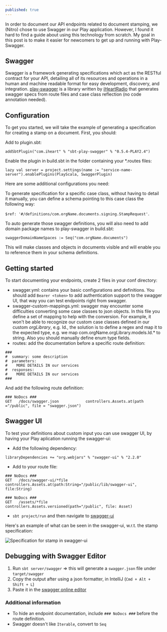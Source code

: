 ```yaml
---
published: true
---
```


In order to document our API endpoints related to document stamping, we (Nitro) chose to use Swagger in our Play application. However, I found it hard to find a guide about using this technology from scratch. My goal in this post is to make it easier for newcomers to get up and running with Play-Swagger. 

## Swagger

Swagger is a framework generating specifications which act as the RESTful contract for your API, detailing all of its resources and operations in a human and machine readable format for easy development, discovery, and integration. [play-swagger](https://github.com/iheartradio/play-swagger) is a library written by [iHeartRadio](https://github.com/iheartradio/play-swagger) that generates swagger specs from route files and case class reflection (no code annotation needed). 
 
## Configuration

To get you started, we will take the example of generating a specification for creating a stamp on a document. First, you should:

Add to plugin.sbt:

`addSbtPlugin("com.iheart" % "sbt-play-swagger" % "0.5.4-PLAY2.4")`

Enable the plugin in build.sbt in the folder containing your *.routes files:

`lazy val server = project.settings(name := "service-name-server").enablePlugins(PlayScala, SwaggerPlugin)`

Here are some additional configurations you need:

To generate specification for a specific case class, without having to detail it manually, you can define a schema pointing to this case class the following way: 

`$ref: '#/definitions/com.orgName.documents.signing.StampRequest'`. 

To auto generate those swagger definitions, you will also need to add domain package names to play-swagger in build.sbt: 

`swaggerDomainNameSpaces := Seq("com.orgName.documents")` 

This will make classes and objects in documents visible and will enable you to reference them in your schema definitions.


## Getting started

To start documenting your endpoints, create 2 files in your conf directory:

- swagger.yml: contains your basic configurations and definitions. You should add `Bearer <token>` to add authentication support to the swagger UI, that way you can test endpoints right from swagger.
- swagger-custom-mappings.yml: swagger may encounter some difficulties converting some case classes to json objects. In this file you define a set of mapping to help with the conversion. For example, it won't be able to recognize our custom case classes defined in our custom *orgLibrary*, e.g. Id., the solution is to define a regex and map it to the expected type, e.g. we map com\.orgName\.orgLibrary\.models\.Id.* to string. Also you should manually define enum type fields.
- routes: add the documentation before a specific route definition:

```
###
#  summary: some description
#  parameters:
#    MORE DETAILS IN our services
#  responses:
#    MORE DETAILS IN our services
###
```
And add the following route definition:

```
### NoDocs ###
GET   /docs/swagger.json            controllers.Assets.at(path ="/public", file = "swagger.json")
```

## Swagger UI

To test your definitions about custom input you can use swagger UI, by having your Play aplication running the swagger-ui: 

- Add the following dependency: 

`libraryDependencies += "org.webjars" % "swagger-ui" % "2.2.0"`

- Add to your route file: 

```
### NoDocs ###
GET   /docs/swagger-ui/*file        controllers.Assets.at(path:String="/public/lib/swagger-ui", file:String)

### NoDocs ###
GET   /assets/*file                 controllers.Assets.versioned(path="/public", file: Asset)
```

- `sbt project/run` and then navigate to [swagger-ui](http://localhost:9000/docs/swagger-ui/index.html?url=/assets/swagger.json)

Here's an example of what can be seen in the swagger-ui, w.r.t. the stamp specification: 

![Specification for stamp in swagger-ui]({{site.baseurl}}https://github.com/kevllino/kevllino.github.io/blob/master/images/Screen%20Shot%202017-05-14%20at%2014.34.57.png?raw=true)

## Debugging with Swagger Editor

1. Run `sbt server/swagger` => this will generate a `swagger.json` file under `target/swagger`
1. Copy the output after using a json formatter, in IntelliJ (`Cmd + Alt + Shift + L`)
1. Paste it in the [swagger online editor](http://editor.swagger.io/#/)

### Additional information

- To hide an endpoint documentation, include `### NoDocs ###` before the route definition.
- Swagger doesn't like `Iterable`, convert to `Seq`
